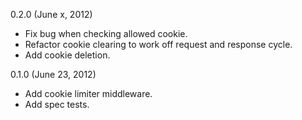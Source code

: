 0.2.0 (June x, 2012)

* Fix bug when checking allowed cookie.
* Refactor cookie clearing to work off request and response cycle.
* Add cookie deletion.

0.1.0 (June 23, 2012)

* Add cookie limiter middleware.
* Add spec tests.
